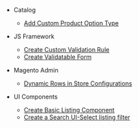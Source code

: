 - Catalog

  - <a href="https://raw.githubusercontent.com/zaheercena/mage2train/main/js-framework/create-custom-validation-rule.md" alt="Add Custom Product Option Type">Add Custom Product Option Type</a>

- JS Framework

  - <a href="#/js-framework/create-custom-validation-rule.md" alt="Create Custom Validation Rule">Create Custom Validation Rule</a>
  - <a href="#/js-framework/create-validatable-form.md" alt="Create Validatable Form">Create Validatable Form</a>

- Magento Admin

  - <a href="#/magento-admin/dynamic-rows-in-store-configurations.md" alt="Dynamic Rows in Store Configurations">Dynamic Rows in Store Configurations</a>

- UI Components

  - <a href="#/ui-components/create-basic-listing-component" alt="Create Basic Listing Component">Create Basic Listing Component</a>
  - <a href="#/ui-components/create-ui-select-filter-with-search-for-grid-listing" alt="Create a Search UI-Select listing filter">Create a Search UI-Select listing filter</a>
